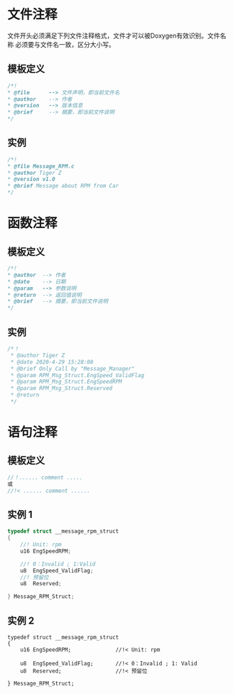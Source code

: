 # 文件注释					

文件开头必须满足下列文件注释格式，文件才可以被Doxygen有效识别。文件名称 必须要与文件名一致，区分大小写。

## 模板定义

```c
/*! 
* @file      --> 文件声明，即当前文件名
* @author    --> 作者
* @version   --> 版本信息
* @brief     --> 摘要，即当前文件说明
*/
```

## 实例

```c
/*! 
* @file Message_RPM.c 
* @author Tiger Z
* @version v1.0
* @brief Message about RPM from Car
*/
```

# 函数注释

## 模板定义

```c
/*!
* @author  --> 作者
* @date    --> 日期
* @param   --> 参数说明
* @return  --> 返回值说明
* @brief   --> 摘要，即当前文件说明
*/
```

## 实例

```c
/*！
 * @author Tiger Z
 * @date 2020-4-29 15:28:08
 * @brief Only Call by "Message_Manager"
 * @param RPM_Msg_Struct.EngSpeed_ValidFlag
 * @param RPM_Msg_Struct.EngSpeedRPM
 * @param RPM_Msg_Struct.Reserved
 * @return
 */
```

# 语句注释

## 模板定义

```c
//！...... comment .....
或
//!< ...... comment ......
```

## 实例 1

```c
typedef struct __message_rpm_struct
{
    //! Unit: rpm
    u16 EngSpeedRPM;               

    //! 0：Invalid ; 1:Valid
    u8  EngSpeed_ValidFlag;
    //! 预留位
    u8  Reserved;                   

} Message_RPM_Struct;
```

## 实例 2

```
typedef struct __message_rpm_struct
{
    u16 EngSpeedRPM;              //!< Unit: rpm

    u8  EngSpeed_ValidFlag;       //!< 0：Invalid ; 1: Valid
    u8  Reserved;                 //!< 预留位 

} Message_RPM_Struct;
```

